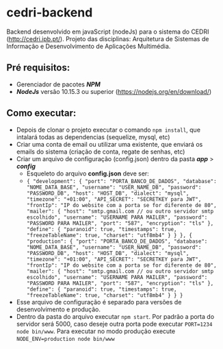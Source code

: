 # cedri-backend
Backend desenvolvido em javaScript (nodeJs) para o sistema do CEDRI (http://cedri.ipb.pt/). Projeto das disciplinas: Arquitetura de Sistemas de Informação e Desenvolvimento de Aplicações Multimédia.
## Pré requisitos:
  * Gerenciador de pacotes ***NPM***
  * ***NodeJs*** versão 10.15.3 ou superior (https://nodejs.org/en/download/)

## Como executar:
  * Depois de clonar o projeto executar o comando `npm install`, que intalará todas as dependencias (sequelize, mysql, etc)
  * Criar uma conta de email ou utilizar uma existente, que enviará os emails do sistema (criação de conta, regate de senhas, etc)
  * Criar um arquivo de configuração (config.json) dentro da pasta ***app*** > ***config***
    * Esqueleto do arquivo **config.json** deve ser:
    * `{
        "development": {
          "port": "PORTA_BANCO_DE_DADOS",
          "database": "NOME_DATA_BASE",
          "username": "USER_NAME_DB",
          "password": "PASSWORD_DB",
          "host": "HOST_DB",
          "dialect": "mysql",
          "timezone": "+01:00",
          "API_SECRET": "SECRETKEY para JWT",
          "frontIp": "IP do website com a porta se for diferente de 80",
          "mailer": {
            "host": "smtp.gmail.com // ou outro servidor smtp escolhido",
            "username": "USERNAME PARA MAILER",
            "password": "PASSWORD PARA MAILER",
            "port": "587",
            "encryption": "tls"
          },
          "define": {
            "paranoid": true,
            "timestamps": true,
            "freezeTableName": true,
            "charset": "utf8mb4"
          }
        }
      },
      {
        "production": {
          "port": "PORTA_BANCO_DE_DADOS",
          "database": "NOME_DATA_BASE",
          "username": "USER_NAME_DB",
          "password": "PASSWORD_DB",
          "host": "HOST_DB",
          "dialect": "mysql",
          "timezone": "+01:00",
          "API_SECRET": "SECRETKEY para JWT",
          "frontIp": "IP do website com a porta se for diferente de 80",
          "mailer": {
            "host": "smtp.gmail.com // ou outro servidor smtp escolhido",
            "username": "USERNAME PARA MAILER",
            "password": "PASSWORD PARA MAILER",
            "port": "587",
            "encryption": "tls"
          },
          "define": {
            "paranoid": true,
            "timestamps": true,
            "freezeTableName": true,
            "charset": "utf8mb4"
          }
        }
      }`
  * Esse arquivo de configuração é separado para versões de desenvolvimento e produção.
  * Dentro da pasta do arquivo executar `npm start`. Por padrão a porta do servidor será 5000, caso deseje outra porta pode executar `PORT=1234 node bin/www`. Para executar no modo produção execute `NODE_ENV=production node bin/www`
